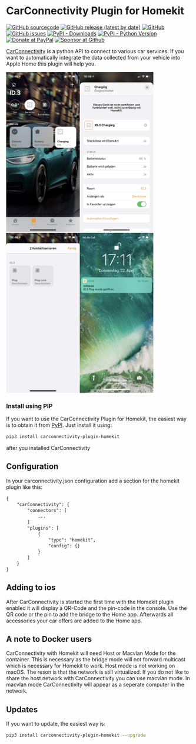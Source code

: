 

# CarConnectivity Plugin for Homekit
[![GitHub sourcecode](https://img.shields.io/badge/Source-GitHub-green)](https://github.com/tillsteinbach/CarConnectivity-plugin-homekit/)
[![GitHub release (latest by date)](https://img.shields.io/github/v/release/tillsteinbach/CarConnectivity-plugin-homekit)](https://github.com/tillsteinbach/CarConnectivity-plugin-homekit/releases/latest)
[![GitHub](https://img.shields.io/github/license/tillsteinbach/CarConnectivity-plugin-homekit)](https://github.com/tillsteinbach/CarConnectivity-plugin-homekit/blob/master/LICENSE)
[![GitHub issues](https://img.shields.io/github/issues/tillsteinbach/CarConnectivity-plugin-homekit)](https://github.com/tillsteinbach/CarConnectivity-plugin-homekit/issues)
[![PyPI - Downloads](https://img.shields.io/pypi/dm/carconnectivity-plugin-homekit?label=PyPI%20Downloads)](https://pypi.org/project/carconnectivity-plugin-homekit/)
[![PyPI - Python Version](https://img.shields.io/pypi/pyversions/carconnectivity-plugin-homekit)](https://pypi.org/project/carconnectivity-plugin-homekit/)
[![Donate at PayPal](https://img.shields.io/badge/Donate-PayPal-2997d8)](https://www.paypal.com/donate?hosted_button_id=2BVFF5GJ9SXAJ)
[![Sponsor at Github](https://img.shields.io/badge/Sponsor-GitHub-28a745)](https://github.com/sponsors/tillsteinbach)

[CarConnectivity](https://github.com/tillsteinbach/CarConnectivity) is a python API to connect to various car services. If you want to automatically integrate the data collected from your vehicle into Apple Home this plugin will help you.

<img src="https://raw.githubusercontent.com/tillsteinbach/CarConnectivity-plugin-homekit/main/screenshots/homekit.jpg" width="200"><img src="https://raw.githubusercontent.com/tillsteinbach/CarConnectivity-plugin-homekit/main/screenshots/homekit2.jpg" width="200"><img src="https://raw.githubusercontent.com/tillsteinbach/CarConnectivity-plugin-homekit/main/screenshots/homekit3.jpg" width="200"><img src="https://raw.githubusercontent.com/tillsteinbach/CarConnectivity-plugin-homekit/main/screenshots/homekit4.jpg" width="200">

### Install using PIP
If you want to use the CarConnectivity Plugin for Homekit, the easiest way is to obtain it from [PyPI](https://pypi.org/project/carconnectivity-plugin-homekit/). Just install it using:
```bash
pip3 install carconnectivity-plugin-homekit
```
after you installed CarConnectivity

## Configuration
In your carconnectivity.json configuration add a section for the homekit plugin like this:
```
{
    "carConnectivity": {
        "connectors": [
            ...
        ]
        "plugins": [
            {
                "type": "homekit",
                "config": {}
            }
        ]
    }
}
```

## Adding to ios
After CarConnectivity is started the first time with the Homekit plugin enabled it will display a QR-Code and the pin-code in the console. Use the QR code or the pin to add the bridge to the Home app. Afterwards all accessories your car offers are added to the Home app.

## A note to Docker users
CarConnectivity with Homekit will need Host or Macvlan Mode for the container. This is necessary as the bridge mode will not forward multicast which is necessary for Homekit to work. Host mode is not working on macOS. The reson is that the network is still virtualized.
If you do not like to share the host network with CarConnectivity you can use macvlan mode. In macvlan mode CarConnectivity will appear as a seperate computer in the network.

## Updates
If you want to update, the easiest way is:
```bash
pip3 install carconnectivity-plugin-homekit --upgrade
```